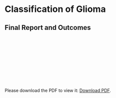 # Classification of Glioma

## Final Report and Outcomes
<object data="https://github.com/ArnavGuptaa/02620_ML_Project/blob/main/ML_project_report.pdf" type="application/pdf" width="700px" height="700px">
    <embed src="https://github.com/ArnavGuptaa/02620_ML_Project/blob/main/ML_project_report.pdf">
        <p>Please download the PDF to view it: <a href="https://github.com/ArnavGuptaa/02620_ML_Project/blob/main/ML_project_report.pdf">Download PDF</a>.</p>
    </embed>
</object>
